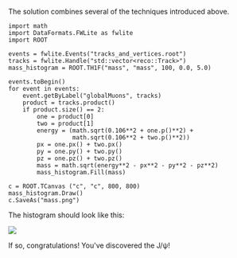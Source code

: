 The solution combines several of the techniques introduced above.

```
import math
import DataFormats.FWLite as fwlite
import ROOT

events = fwlite.Events("tracks_and_vertices.root")
tracks = fwlite.Handle("std::vector<reco::Track>")
mass_histogram = ROOT.TH1F("mass", "mass", 100, 0.0, 5.0)

events.toBegin()
for event in events:
    event.getByLabel("globalMuons", tracks)
    product = tracks.product()
    if product.size() == 2:
        one = product[0]
        two = product[1]
        energy = (math.sqrt(0.106**2 + one.p()**2) +
                  math.sqrt(0.106**2 + two.p()**2))
        px = one.px() + two.px()
        py = one.py() + two.py()
        pz = one.pz() + two.pz()
        mass = math.sqrt(energy**2 - px**2 - py**2 - pz**2)
        mass_histogram.Fill(mass)

c = ROOT.TCanvas ("c", "c", 800, 800)
mass_histogram.Draw()
c.SaveAs("mass.png")
```

The histogram should look like this:

![](https://raw.githubusercontent.com/LongLivedSusy/cmsdas/master/tracking/mass.png)

If so, congratulations! You've discovered the J/ψ! 
